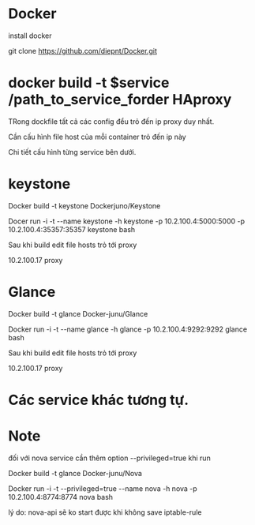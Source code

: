 Docker
=======
install docker

git clone https://github.com/diepnt/Docker.git

docker build -t $service /path_to_service_forder
HAproxy
====
TRong dockfile tất cả các config đểu trỏ đến ip proxy duy nhất.

Cần cấu hình file host của mỗi container trỏ đến ip này

Chi tiết cấu hình từng service bên dưới.

keystone
=======
Docker build -t keystone Dockerjuno/Keystone

Docer run -i -t --name keystone -h keystone -p 10.2.100.4:5000:5000 -p 10.2.100.4:35357:35357 keystone bash

Sau khi build edit file hosts trỏ tới proxy

10.2.100.17         proxy


Glance
====
Docker build -t glance Docker-junu/Glance

Docker run -i -t --name glance -h glance -p 10.2.100.4:9292:9292 glance bash

Sau khi build edit file hosts trỏ tới proxy

10.2.100.17         proxy

Các service khác tương tự.
====

Note
===

đối với nova service cần thêm option --privileged=true khi run

Docker build -t glance Docker-junu/Nova

Docker run -i -t --privileged=true --name nova -h nova -p 10.2.100.4:8774:8774 nova bash

lý do: nova-api sẽ ko start được khi không save iptable-rule

